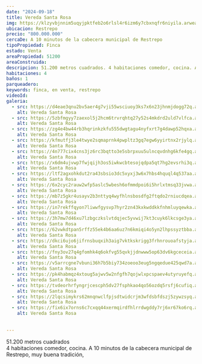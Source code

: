 ```yaml
---
date: "2024-09-18"
title: Vereda Santa Rosa
img: https://klzyvbjnnim5uqyjpktfeb2o6rlsl4r6izm6y7cbxnqfr6niyila.arweave.net/UvOKhS1qGdpDCXqmUgdO9Fcl8j5GWex8QbtgWPmowhY
ubicacion: Restrepo
precio: "800.000.000"
cercaDe: A 10 minutos de la cabecera municipal de Restrepo
tipoPropiedad: Finca
estado: Venta
areaPropiedad: 51200
areaConstruida:
descripcion: 51.200 metros cuadrados. 4 habitaciones comedor, cocina. A 10 minutos de la cabecera municipal de Restrepo, muy buena tradición. 
habitaciones: 4
baños: 1
parqueadero:
keywords: finca, en venta, restrepo
videoId: 
galeria:
  - src: https://d4eae3qnu2bv5aer4g7vji55wsciuoy3ks7x6n23jhnmjdogg72q.arweave.net/HwgCbg2mg16AkeG_VKO9tISKOxtUv383W0naxI3GN_U
    alt: Vereda Santa Rosa
  - src: https://5zbfmgyy7zaexol5j2hcm6trvrqhtq27y52s4mkdrd2uld7vlfca.arweave.net/7kJWGxj-QEu5fU6OJnpxrGB5w1_HdS4xQ4j1RY_1WUQ
    alt: Vereda Santa Rosa
  - src: https://zg4e4bw44rb3hqrinkzkfu555dwgtagu4nyfxrt7g4dawp52hqxa.arweave.net/ybhOBtzkQ7PCKGqyotO96OxpgNTjcFvGfzcGCz-6PC4
    alt: Vereda Santa Rosa
  - src: https://kfmutfj3le4twye2sqmaprnk4pwpltz3gq7egw6yyirtnx2rjylq.arweave.net/UVlJlTtZOTtgmpQYB8Wq4-z1zzs0PkNb2MIjNt9RThc
    alt: Vereda Santa Rosa
  - src: https://4n777cix4cns3jz6rc3bqtto3e5sbrpxuu5ulncqvdnhg6kfe4gq.arweave.net/43__iRfgmy2nPoi2GE5u2TsgxfelO0W0UKjac3lFJw0
    alt: Vereda Santa Rosa
  - src: https://x6dm4ujvwp7fwjqijh3os5iwkwcbtesojqdpa5qt7hg2evsrhi3q.arweave.net/v4bOUTWz_lsmCEn26XUWVYQZkk5MBvB2E_nNolZROjc
    alt: Vereda Santa Rosa
  - src: https://ltf2agxohkdut2ra43sbsio3dc5xyxj3w6x7hbs4hquql4q537aa.arweave.net/XMugGu46h0nqIObkGSHbGLt8XTu3r_OGXDwpBfId38A
    alt: Vereda Santa Rosa
  - src: https://6x2cyc2rauw2wfp5aslc5wbesh6ofmmdpoi6i5hrlxtmsq33jvwa.arweave.net/9fQsC1EFLasV_QSWLtgkkfzisYN7keR08V3myUN7TWw
    alt: Vereda Santa Rosa
  - src: https://mb7z5gkr4usayv2b3nttyq4wyfhlnsbosdfg2ftqdo2rniucdqea.arweave.net/YH-emVHlJAxXQdtnPEOWwU62yC6Qym0WcBu1FqKCHAg
    alt: Vereda Santa Rosa
  - src: https://in7rekffqyon7liwwfgysvp7hyr2zn43kxkwddkkfnhmluyqewka.arweave.net/Q38SKKWGHN-tFrFNiVX_PiOst5tV1WGNSitOxdMQJZQ
    alt: Vereda Santa Rosa
  - src: https://3h7mw7d46xu7lzbgczkslvtdqjec5yvwij7kt3cuyk6lkcsge3ya.arweave.net/2f7LfHz16fXkJhZVJdZjgkgu4rZCfqnsVMK8tQpGJvA
    alt: Vereda Santa Rosa
  - src: https://62vwkdtpan5rffz55ek4b6aa6uz7n6kmiqi4o5yn2lhpssyztbba.arweave.net/9qtlDm8DexKXPekVwPgA9TP2-UxEEcd3DdLO-UsZmEI
    alt: Vereda Santa Rosa
  - src: https://dkci6ujo6jifrnsbuqxih3aig7vktkskrigg3frhnrouoafstyja.arweave.net/GoSPUS7yUFi2QaQug-wIN-qpqkqKDG2WJ2xdRwCynhI
    alt: Vereda Santa Rosa
  - src: https://fny3ov27q4gfomhk4q6okfvg55qvkjjdnwww5op63dv6kgceceia.arweave.net/K3G3V1-HDFcw6uQ85Ram72FVJSNtrW65_tjr5RhEERA
    alt: Vereda Santa Rosa
  - src: https://v5arrcgne7vbuni36h7b5biy734zoeoo3eug5ngqedue425qwd7a.arweave.net/r0EYiM0n6ho1G_H-HoUY_vmXEc7ZKG600CDoTmuwsP4
    alt: Vereda Santa Rosa
  - src: https://pk4habmqz4xtoug5ajwv5w2nfgfh7qojwlxpcspaev4utyruyefq.arweave.net/erhwBZDPLzdQ3QJtXttNKYp_wcmy7vFJ4CV5SeI0wQs
    alt: Vereda Santa Rosa
  - src: https://tvdeorhrfyngrjcescph5dv27fsphkao4qo56ozdq5rsfj6cufiq.arweave.net/nUZHRPEuGmikRJCefo66-WTzqA7kHd87I4djIqfCoVE
    alt: Vereda Santa Rosa
  - src: https://2lqcsimykrs62mnqnwclfpjsdtwidcrjm3wfdsbfdszj5zywzsyq.arweave.net/0uApIZhUZe0xsG2Esr0yHOyBiilm7FHIJRyynucWzLE
    alt: Vereda Santa Rosa
  - src: https://fix6ix7orns6c7cxqq44xermqirdfhlrrdwgddy7rj6xr67ko6rq.arweave.net/Ki_kX-6LZeF8V4Q5y5IsgiIynXGI7GGPH4p9ePvqd6M
    alt: Vereda Santa Rosa
  
  
---
```

51.200 metros cuadrados <br>
4 habitaciones comedor, cocina. A 10 minutos de la cabecera municipal de Restrepo, muy buena tradición, <br><br>